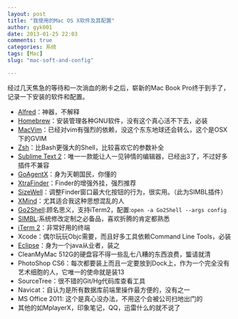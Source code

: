 ```yaml
---
layout: post
title: "我使用的Mac OS X软件及其配置"
author: gyk001
date: 2013-01-25 22:03
comments: true
categories: 系统 
tags: [Mac]
slug: "mac-soft-and-config"

---
```


经过几天焦急的等待和一次淌血的刷卡之后，崭新的Mac Book Pro终于到手了，记录一下安装的软件和配置。

- [Alfred][]：神器，不解释
- [Homebrew][]：安装管理各种GNU软件，没有这个真心活不下去，必装
- [MacVim][]：已经对vim有强烈的依赖，没这个东东地球还会转么，这个是OSX下的GVIM
- [Zsh][]：比Bash更强大的Shell，比较喜欢它的参数补全
- [Sublime Text 2][st2]：唯一一款能让人一见钟情的编辑器，已经出3了，不过好多插件不兼容
- [GoAgentX][]：身为天朝国民，你懂的
- [XtraFinder][]：Finder的增强外挂，强烈推荐
- [SizeWell][]：调整Finder窗口最大化按钮的行为，很实用。（此为SIMBL插件）
- [XMind][]：尤其适合我这种思想混乱的人
- [Go2Shell][]:顾名思义，支持iTerm2，配置:`open -a Go2Shell --args config`
- [SIMBL][]:系统修改定制之必备品，喜欢折腾的肯定都熟悉<!-- more -->
- [iTerm 2][iTerm2]：非常好用的终端 
- Xcode：偶尔玩玩Objc需要，而且好多工具依赖Command Line Tools，必装
- [Eclipse][]：身为一个java从业者，装之
- CleanMyMac 512G的硬盘容不得一些乱七八糟的东西浪费，螚请就清
- PhotoShop CS6：每次都要装上而且一定要放到Dock上，作为一个完全没有艺术细胞的人，它唯一的使命就是装13
- SourceTree：很不错的Git/Hg代码库查看工具
- Navicat：自认为是所有数据库前端里操作最方便的，没有之一
- MS Office 2011: 这个是真心没办法，不用这个会被公司扫地出门的
- 其他的如MplayerX，印象笔记，QQ，迅雷什么的就不说了

[xtrafinder]:http://www.trankynam.com/xtrafinder
[Alfred]:http://www.alfredapp.com
[SizeWell]:http://sizewellplugin.com/
[GoAgentX]:https://github.com/ohdarling/GoAgentX/wiki
[iTerm2]:http://www.iterm2.com
[Zsh]:http://www.zsh.org
[Homebrew]:http://mxcl.github.com/homebrew/
[st2]:http://www.sublimetext.com/2
[xmind]:http://www.xmind.net
[MacVim]:http://macvim.org/OSX
[Eclipse]:http://eclipse.org
[SIMBL]:http://www.culater.net/software/SIMBL/SIMBL.php
[Go2Shell]:https://itunes.apple.com/cn/app/go2shell/id445770608?mt=12#